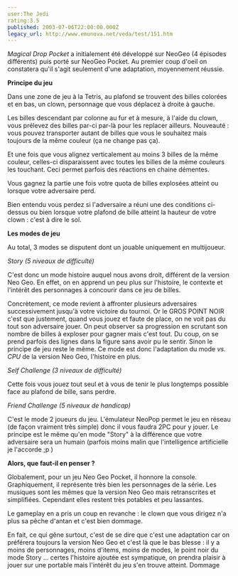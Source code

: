 ```yaml
---
user:The Jedi
rating:3.5
published: 2003-07-06T22:00:00.000Z
legacy_url: http://www.emunova.net/veda/test/151.htm
---
```

_Magical Drop Pocket_ a initialement été développé sur NeoGeo (4 épisodes différents) puis porté sur NeoGeo Pocket. Au premier coup d'oeil on constatera qu'il s'agit seulement d'une adaptation, moyennement réussie.  

  

**Principe du jeu**  

Dans une zone de jeu à la Tetris, au plafond se trouvent des billes colorées et en bas, un clown, personnage que vous déplacez à droite à gauche.  

Les billes descendant par colonne au fur et à mesure, à l'aide du clown, vous prélevez des billes par-ci par-là pour les replacer ailleurs. Nouveauté : vous pouvez transporter autant de billes que vous le souhaitez mais toujours de la même couleur (ça ne change pas ça).  

Et une fois que vous alignez verticalement au moins 3 billes de la même couleur, celles-ci disparaissent avec toutes les billes de la même couleurs les touchant. Ceci permet parfois des réactions en chaine démentes.  

Vous gagnez la partie une fois votre quota de billes explosées atteint ou lorsque votre adversaire perd.  

Bien entendu vous perdez si l'adversaire a réuni une des conditions ci-dessus ou bien lorsque votre plafond de bille atteint la hauteur de votre clown : c'est à dire le sol.  

  

**Les modes de jeu**  

Au total, 3 modes se disputent dont un jouable uniquement en multijoueur.  

__Story_ (5 niveaux de difficulté)_  

C'est donc un mode histoire auquel nous avons droit, différent de la version Neo Geo. En effet, on en apprend un peu plus sur l'histoire, le contexte et l'intérêt des personnages à concourir dans ce jeu de billes.  

Concrètement, ce mode revient à affronter plusieurs adversaires successivement jusqu'à votre victoire du tournoi. Or le GROS POINT NOIR c'est que justement, quand vous jouez et faute de place, on ne voit pas du tout son adversaire jouer. On peut observer sa progression en scrutant son nombre de billes à exploser pour gagner mais c'est tout. Du coup, on se prend parfois des lignes dans la figure sans avoir pu le sentir. Sinon le principe de jeu reste le même. Ce mode est donc l'adaptation du mode _vs. CPU_ de la version Neo Geo, l'histoire en plus.  

  

__Self Challenge_ (3 niveaux de difficulté)_  

Cette fois vous jouez tout seul et à vous de tenir le plus longtemps possible face au plafond de bille, sans perdre.  

  

__Friend Challenge_ (5 niveaux de handicap)_  

C'est le mode 2 joueurs du jeu. L'émulateur NeoPop permet le jeu en réseau (de façon vraiment très simple) donc il vous faudra 2PC pour y jouer. Le principe est le même qu'en mode "Story" à la différence que votre adversaire sera un humain (parfois moins malin que l'intelligence artificielle je l'accorde ;p )  

  

**Alors, que faut-il en penser ?**  

Globalement, pour un jeu Neo Geo Pocket, il honnore la console. Graphiquement, il représente très bien les personnages de la série. Les musiques sont les mêmes que la version Neo Geo mais retranscrites et simplifiées. Cependant elles restent très potables et peu lassantes.  

Le gameplay en a pris un coup en revanche : le clown que vous dirigez n'a plus sa pêche d'antan et c'est bien dommage.  

  

En fait, ce qui gêne surtout, c'est de se dire que c'est une adaptation car on préférera toujours la version Neo Geo et c'est là que le bas blesse : il y a moins de personnages, moins d'items, moins de modes, le point noir du mode Story ... certes l'histoire ajoutée est sympatique, on prendra plaisir à jouer sur une portable mais l'intérêt du jeu s'en trouve atteint. Dommage